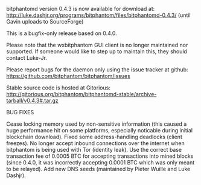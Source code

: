 bitphantomd version 0.4.3 is now available for download at:
http://luke.dashjr.org/programs/bitphantom/files/bitphantomd-0.4.3/ (until Gavin uploads to SourceForge)

This is a bugfix-only release based on 0.4.0.

Please note that the wxbitphantom GUI client is no longer maintained nor supported. If someone would like to step up to maintain this, they should contact Luke-Jr.

Please report bugs for the daemon only using the issue tracker at github:
https://github.com/bitphantom/bitphantom/issues

Stable source code is hosted at Gitorious:
http://gitorious.org/bitphantom/bitphantomd-stable/archive-tarball/v0.4.3#.tar.gz

BUG FIXES

Cease locking memory used by non-sensitive information (this caused a huge performance hit on some platforms, especially noticable during initial blockchain download).
Fixed some address-handling deadlocks (client freezes).
No longer accept inbound connections over the internet when bitphantom is being used with Tor (identity leak).
Use the correct base transaction fee of 0.0005 BTC for accepting transactions into mined blocks (since 0.4.0, it was incorrectly accepting 0.0001 BTC which was only meant to be relayed).
Add new DNS seeds (maintained by Pieter Wuille and Luke Dashjr).

